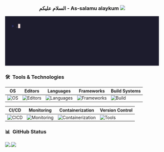 <h3 align="center">
  السلام عليكم - As-salamu alaykum
  <img src="https://media.giphy.com/media/hvRJCLFzcasrR4ia7z/giphy.gif" width="28">
</h3>

<!-- Typing SVG by DenverCoder1 - https://github.com/DenverCoder1/readme-typing-svg -->
<p align="center">
<img src="whois.gif">
</p>

### 🛠 &nbsp;Tools & Technologies

| OS                                          | Editors                                           | Languages                                                                   | Frameworks                                              | Build Systems                                  |
| ------------------------------------------- | ------------------------------------------------- | --------------------------------------------------------------------------- | ------------------------------------------------------- | ---------------------------------------------- |
| ![OS](https://skillicons.dev/icons?i=linux) | ![Editors](https://skillicons.dev/icons?i=neovim) | ![Languages](https://skillicons.dev/icons?i=cpp,python,java,bash&perline=2) | ![Frameworks](https://skillicons.dev/icons?i=qt,spring) | ![Build](https://skillicons.dev/icons?i=cmake) |

| CI/CD                                                        | Monitoring                                                       | Containerization                                                      | Version Control                                               |
| ------------------------------------------------------------ | ---------------------------------------------------------------- | --------------------------------------------------------------------- | ------------------------------------------------------------- |
| ![CICD](https://skillicons.dev/icons?i=githubactions,gitlab) | ![Monitoring](https://skillicons.dev/icons?i=prometheus,grafana) | ![Containerization](https://skillicons.dev/icons?i=docker,kubernetes) | ![Tools](https://skillicons.dev/icons?i=git,github&perline=2) |

### 📊 &nbsp;GitHub Status


<a href="https://github.com/0xzer0x">
  <img height=200 align="center" src="https://github-readme-stats.vercel.app/api?username=0xzer0x&theme=catppuccin_mocha" />
</a>
<a href="https://github.com/0xzer0x">
  <img height=200 align="center" src="https://github-readme-stats.vercel.app/api/top-langs?username=0xzer0x&theme=catppuccin_mocha&layout=compact&langs_count=8&card_width=320" />
</a>
